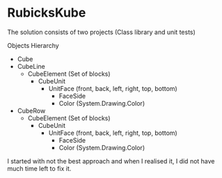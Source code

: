 # RubicksKube
The solution consists of two projects (Class library and unit tests)

Objects Hierarchy
 - Cube
  - CubeLine
    - CubeElement (Set of blocks)
      - CubeUnit
        - UnitFace (front, back, left, right, top, bottom)
          - FaceSide
          - Color (System.Drawing.Color)
  - CubeRow
    - CubeElement (Set of blocks)
      - CubeUnit
        - UnitFace (front, back, left, right, top, bottom)
          - FaceSide
          - Color (System.Drawing.Color)

I started with not the best approach and when I realised it, I did not have much time left to fix it.
